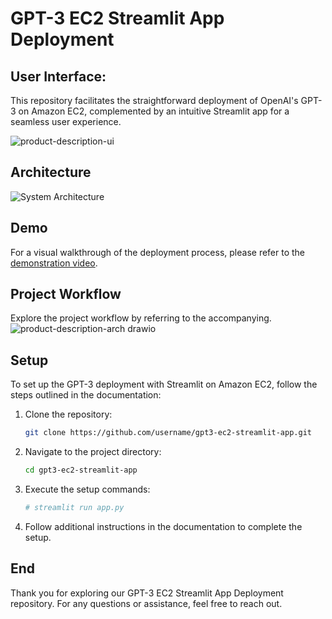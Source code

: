 # GPT-3 EC2 Streamlit App Deployment
## User Interface:
This repository facilitates the straightforward deployment of OpenAI's GPT-3 on Amazon EC2, complemented by an intuitive Streamlit app for a seamless user experience.

![product-description-ui](https://github.com/ichdamola/gpt3-ec2-streamlit-deployment/assets/20647487/71aa613e-2ca7-430c-aa75-4e65aed00488)

## Architecture

![System Architecture](link_to_architecture_image)

## Demo

For a visual walkthrough of the deployment process, please refer to the [demonstration video](https://drive.google.com/drive/folders/1mqc4-qiW1pQqV3eFX6FDFUbdOQ2PLz-m).

## Project Workflow

Explore the project workflow by referring to the accompanying.
![product-description-arch drawio](https://github.com/ichdamola/gpt3-ec2-streamlit-deployment/assets/20647487/9f809ebd-7858-47eb-8b70-549b42492b84)

## Setup

To set up the GPT-3 deployment with Streamlit on Amazon EC2, follow the steps outlined in the documentation:

1. Clone the repository:
    ```bash
    git clone https://github.com/username/gpt3-ec2-streamlit-app.git
    ```

2. Navigate to the project directory:
    ```bash
    cd gpt3-ec2-streamlit-app
    ```

3. Execute the setup commands:
    ```bash
    # streamlit run app.py
    ```

4. Follow additional instructions in the documentation to complete the setup.

## End

Thank you for exploring our GPT-3 EC2 Streamlit App Deployment repository. For any questions or assistance, feel free to reach out.
